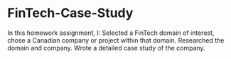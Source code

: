 # FinTech-Case-Study
In this homework assignment, I:   Selected a FinTech domain of interest, chose a Canadian company or project within that domain.   Researched the domain and company.   Wrote a detailed case study of the company.
